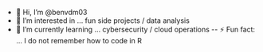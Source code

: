 - 👋 Hi, I’m @benvdm03
- 👀 I’m interested in ... fun side projects / data analysis
- 🌱 I’m currently learning ... cybersecurity / cloud operations
-- ⚡ Fun fact: ... I do not remember how to code in R
<!---
benvdm03/benvdm03 is a ✨ special ✨ repository because its `README.md` (this file) appears on your GitHub profile.
You can click the Preview link to take a look at your changes.
--->

